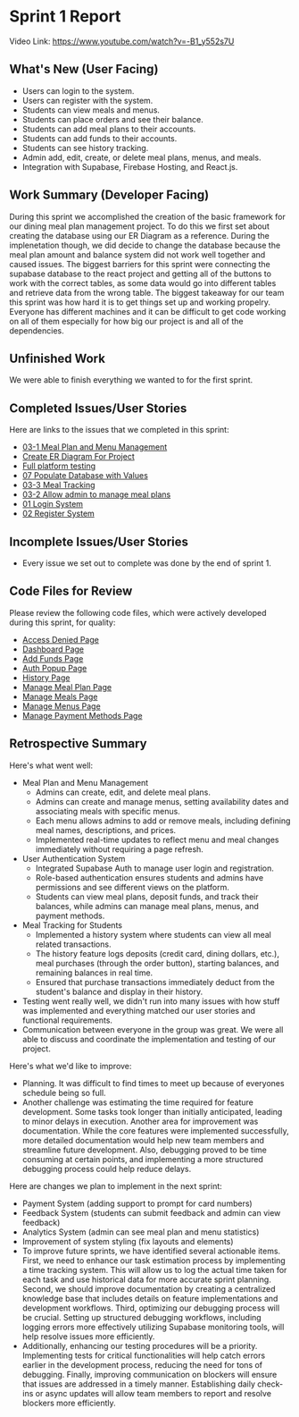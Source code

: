 # Sprint 1 Report 
Video Link: https://www.youtube.com/watch?v=-B1_y552s7U

## What's New (User Facing)
 * Users can login to the system.
 * Users can register with the system.
 * Students can view meals and menus.
 * Students can place orders and see their balance.
 * Students can add meal plans to their accounts.
 * Students can add funds to their accounts.
 * Students can see history tracking.
 * Admin add, edit, create, or delete meal plans, menus, and meals.
 * Integration with Supabase, Firebase Hosting, and React.js.

## Work Summary (Developer Facing)
During this sprint we accomplished the creation of the basic framework for our dining meal plan management project. To do this we first set about creating the database using our ER Diagram as a reference. During the implenetation though, we did decide to change the database because the meal plan amount and balance system did not work well together and caused issues. The biggest barriers for this sprint were connecting the supabase database to the react project and getting all of the buttons to work with the correct tables, as some data would go into different tables and retrieve data from the wrong table. The biggest takeaway for our team this sprint was how hard it is to get things set up and working propelry. Everyone has different machines and it can be difficult to get code working on all of them especially for how big our project is and all of the dependencies. 

## Unfinished Work
We were able to finish everything we wanted to for the first sprint.

## Completed Issues/User Stories
Here are links to the issues that we completed in this sprint:
 * [03-1 Meal Plan and Menu Management](https://github.com/aryputh/dining-meal-management-system/issues/5)
 * [Create ER Diagram For Project](https://github.com/aryputh/dining-meal-management-system/issues/17)
 * [Full platform testing](https://github.com/aryputh/dining-meal-management-system/issues/14)
 * [07 Populate Database with Values](https://github.com/aryputh/dining-meal-management-system/issues/10)
 * [03-3 Meal Tracking](https://github.com/aryputh/dining-meal-management-system/issues/8)
 * [03-2 Allow admin to manage meal plans](https://github.com/aryputh/dining-meal-management-system/issues/12)
 * [01 Login System](https://github.com/aryputh/dining-meal-management-system/issues/3)
 * [02 Register System](https://github.com/aryputh/dining-meal-management-system/issues/2)
 
 ## Incomplete Issues/User Stories
 * Every issue we set out to complete was done by the end of sprint 1.

## Code Files for Review
Please review the following code files, which were actively developed during this sprint, for quality:
 * [Access Denied Page](https://github.com/aryputh/dining-meal-management-system/blob/main/frontend/src/pages/AccessDenied.js)
 * [Dashboard Page](https://github.com/aryputh/dining-meal-management-system/blob/main/frontend/src/pages/Dashboard.js)
 * [Add Funds Page](https://github.com/aryputh/dining-meal-management-system/blob/main/frontend/src/components/AddFundsPopup.js)
 * [Auth Popup Page](https://github.com/aryputh/dining-meal-management-system/blob/main/frontend/src/components/AuthPopup.js)
 * [History Page](https://github.com/aryputh/dining-meal-management-system/blob/main/frontend/src/components/History.js)
 * [Manage Meal Plan Page](https://github.com/aryputh/dining-meal-management-system/blob/main/frontend/src/components/ManageMealPlans.js)
 * [Manage Meals Page](https://github.com/aryputh/dining-meal-management-system/blob/main/frontend/src/components/ManageMeals.js)
 * [Manage Menus Page](https://github.com/aryputh/dining-meal-management-system/blob/main/frontend/src/components/ManageMenus.js)
 * [Manage Payment Methods Page](https://github.com/aryputh/dining-meal-management-system/blob/main/frontend/src/components/ManagePaymentMethods.js)
 
## Retrospective Summary
Here's what went well:
 * Meal Plan and Menu Management
    * Admins can create, edit, and delete meal plans.
    * Admins can create and manage menus, setting availability dates and associating meals with specific menus.
    * Each menu allows admins to add or remove meals, including defining meal names, descriptions, and prices.
    * Implemented real-time updates to reflect menu and meal changes immediately without requiring a page refresh.
 * User Authentication System
    * Integrated Supabase Auth to manage user login and registration.
    * Role-based authentication ensures students and admins have permissions and see different views on the platform.
    * Students can view meal plans, deposit funds, and track their balances, while admins can manage meal plans, menus, and payment methods.
 * Meal Tracking for Students
    * Implemented a history system where students can view all meal related transactions.
    * The history feature logs deposits (credit card, dining dollars, etc.), meal purchases (through the order button), starting balances, and remaining balances in real time.
    * Ensured that purchase transactions immediately deduct from the student's balance and display in their history.
 * Testing went really well, we didn't run into many issues with how stuff was implemented and everything matched our user stories and functional requirements.
 * Communication between everyone in the group was great. We were all able to discuss and coordinate the implementation and testing of our project. 
 
Here's what we'd like to improve:
 * Planning. It was difficult to find times to meet up because of everyones schedule being so full.
 * Another challenge was estimating the time required for feature development. Some tasks took longer than initially anticipated, leading to minor delays in execution. Another area for improvement was documentation. While the core features were implemented successfully, more detailed documentation would help new team members and streamline future development. Also, debugging proved to be time consuming at certain points, and implementing a more structured debugging process could help reduce delays.
 
Here are changes we plan to implement in the next sprint:
 * Payment System (adding support to prompt for card numbers)
 * Feedback System (students can submit feedback and admin can view feedback)
 * Analytics System (admin can see meal plan and menu statistics)
 * Improvement of system styling (fix layouts and elements)
 * To improve future sprints, we have identified several actionable items. First, we need to enhance our task estimation process by implementing a time tracking system. This will allow us to log the actual time taken for each task and use historical data for more accurate sprint planning. Second, we should improve documentation by creating a centralized knowledge base that includes details on feature implementations and development workflows. Third, optimizing our debugging process will be crucial. Setting up structured debugging workflows, including logging errors more effectively utilizing Supabase monitoring tools, will help resolve issues more efficiently.
 * Additionally, enhancing our testing procedures will be a priority. Implementing tests for critical functionalities will help catch errors earlier in the development process, reducing the need for tons of debugging. Finally, improving communication on blockers will ensure that issues are addressed in a timely manner. Establishing daily check-ins or async updates will allow team members to report and resolve blockers more efficiently.
